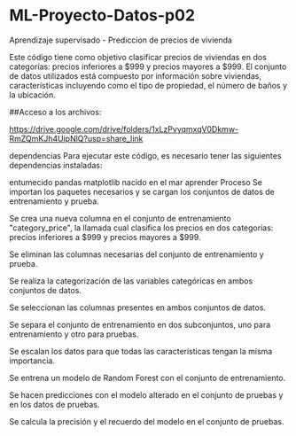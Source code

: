 # ML-Proyecto-Datos-p02
Aprendizaje supervisado - Prediccion de precios de vivienda


Este código tiene como objetivo clasificar precios de viviendas en dos categorías: precios inferiores a $999 y precios mayores a $999. El conjunto de datos utilizados está compuesto por información sobre viviendas, características incluyendo como el tipo de propiedad, el número de baños y la ubicación.

##Acceso a los archivos:

https://drive.google.com/drive/folders/1xLzPvyqmxqV0Dkmw-RmZQmKJh4UipNlQ?usp=share_link

dependencias
Para ejecutar este código, es necesario tener las siguientes dependencias instaladas:

entumecido
pandas
matplotlib
nacido en el mar
aprender
Proceso
Se importan los paquetes necesarios y se cargan los conjuntos de datos de entrenamiento y prueba.

Se crea una nueva columna en el conjunto de entrenamiento "category_price", la llamada cual clasifica los precios en dos categorías: precios inferiores a $999 y precios mayores a $999.

Se eliminan las columnas necesarias del conjunto de entrenamiento y prueba.

Se realiza la categorización de las variables categóricas en ambos conjuntos de datos.

Se seleccionan las columnas presentes en ambos conjuntos de datos.

Se separa el conjunto de entrenamiento en dos subconjuntos, uno para entrenamiento y otro para pruebas.

Se escalan los datos para que todas las características tengan la misma importancia.

Se entrena un modelo de Random Forest con el conjunto de entrenamiento.

Se hacen predicciones con el modelo alterado en el conjunto de pruebas y en los datos de pruebas.

Se calcula la precisión y el recuerdo del modelo en el conjunto de pruebas.
